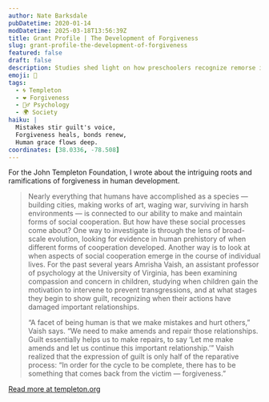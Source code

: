 ```yaml
---
author: Nate Barksdale
pubDatetime: 2020-01-14
modDatetime: 2025-03-18T13:56:39Z
title: Grant Profile | The Development of Forgiveness
slug: grant-profile-the-development-of-forgiveness
featured: false
draft: false
description: Studies shed light on how preschoolers recognize remorse in others and learn to forgive
emoji: 🤝
tags:
  - 🌀 Templeton
  - ❤️ Forgiveness
  - 🧘‍♂️ Psychology
  - 🌍 Society
haiku: |
  Mistakes stir guilt's voice,  
  Forgiveness heals, bonds renew,  
  Human grace flows deep.
coordinates: [38.0336, -78.508]
---
```


For the John Templeton Foundation, I wrote about the intriguing roots and ramifications of forgiveness in human development.

> Nearly everything that humans have accomplished as a species — building cities, making works of art, waging war, surviving in harsh environments — is connected to our ability to make and maintain forms of social cooperation. But how have these social processes come about? One way to investigate is through the lens of broad-scale evolution, looking for evidence in human prehistory of when different forms of cooperation developed. Another way is to look at when aspects of social cooperation emerge in the course of individual lives. For the past several years Amrisha Vaish, an assistant professor of psychology at the University of Virginia, has been examining compassion and concern in children, studying when children gain the motivation to intervene to prevent transgressions, and at what stages they begin to show guilt, recognizing when their actions have damaged important relationships.
>
> “A facet of being human is that we make mistakes and hurt others,” Vaish says. “We need to make amends and repair those relationships. Guilt essentially helps us to make repairs, to say ‘Let me make amends and let us continue this important relationship.’” Vaish realized that the expression of guilt is only half of the reparative process: “In order for the cycle to be complete, there has to be something that comes back from the victim — forgiveness.”

[Read more at templeton.org](https://www.templeton.org/grant/the-development-of-forgiveness-2)
